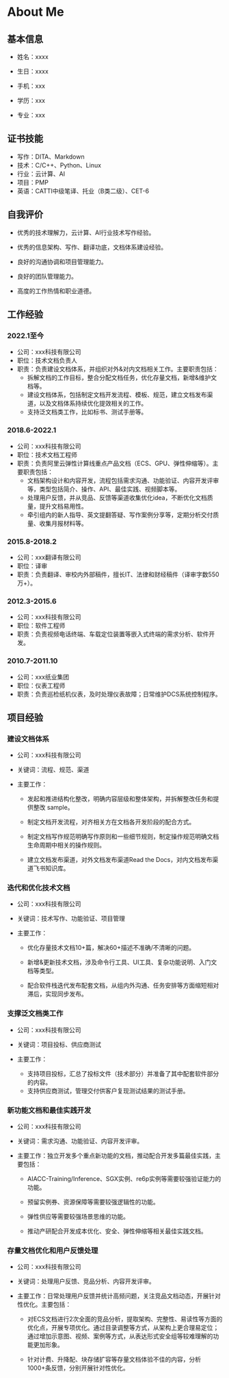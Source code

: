 # About Me

## 基本信息

- 姓名：xxxx
- 生日：xxxx

- 手机：xxx
- 学历：xxx
- 专业：xxx

## 证书技能

- 写作：DITA、Markdown
- 技术：C/C++、Python、Linux
- 行业：云计算、AI
- 项目：PMP
- 英语：CATTI中级笔译、托业（B类二级）、CET-6

## 自我评价

- 优秀的技术理解力，云计算、AI行业技术写作经验。

- 优秀的信息架构、写作、翻译功底，文档体系建设经验。

- 良好的沟通协调和项目管理能力。

- 良好的团队管理能力。

- 高度的工作热情和职业道德。

## 工作经验

### 2022.1至今

- 公司：xxx科技有限公司
- 职位：技术文档负责人
- 职责：负责建设文档体系，并组织对外&对内文档相关工作。主要职责包括：
  - 拆解文档的工作目标，整合分配文档任务，优化存量文档，新增&维护文档等。
  - 建设文档体系，包括制定文档开发流程、模板、规范，建立文档发布渠道，以及文档体系持续优化提效相关的工作。
  - 支持泛文档类工作，比如标书、测试手册等。

### 2018.6-2022.1

- 公司：xxx科技有限公司
- 职位：技术文档工程师
- 职责：负责阿里云弹性计算线重点产品文档（ECS、GPU、弹性伸缩等）。主要职责包括：
  - 文档架构设计和内容开发，流程包括需求沟通、功能验证、内容开发评审等，类型包括简介、操作、API、最佳实践、视频脚本等。
  - 处理用户反馈，并从竞品、反馈等渠道收集优化idea，不断优化文档质量，提升文档易用性。
  - 牵引组内的新人指导、英文提翻答疑、写作案例分享等，定期分析交付质量、收集月报材料等。

### 2015.8-2018.2

- 公司：xxx翻译有限公司
- 职位：译审
- 职责：负责翻译、审校内外部稿件，擅长IT、法律和财经稿件（译审字数550万+）。

### 2012.3-2015.6

- 公司：xxx科技有限公司
- 职位：软件工程师
- 职责：负责视频电话终端、车载定位装置等嵌入式终端的需求分析、软件开发。

### 2010.7-2011.10

- 公司：xxx纸业集团
- 职位：仪表工程师
- 职责：负责巡检纸机仪表，及时处理仪表故障；日常维护DCS系统控制程序。

## 项目经验

### 建设文档体系

- 公司：xxx科技有限公司

- 关键词：流程、规范、渠道

- 主要工作：

  - 发起和推进结构化整改，明确内容层级和整体架构，并拆解整改任务和提供整改 sample。

  - 制定文档开发流程，对齐相关方在文档各开发阶段的配合方式。

  - 制定文档写作规范明确写作原则和一些细节规则，制定操作规范明确文档生命周期中相关的操作规则。
  - 建立文档发布渠道，对外文档发布渠道Read the Docs，对内文档发布渠道飞书知识库。

### 迭代和优化技术文档

- 公司：xxx科技有限公司

- 关键词：技术写作、功能验证、项目管理

- 主要工作：

  - 优化存量技术文档10+篇，解决60+描述不准确/不清晰的问题。

  - 新增&更新技术文档，涉及命令行工具、UI工具、复杂功能说明、入门文档等类型。

  - 配合软件栈迭代发布配套文档，从组内外沟通、任务安排等方面缩短相对滞后，实现同步发布。

### 支撑泛文档类工作

- 公司：xxx科技有限公司
- 关键词：项目投标、供应商测试

- 主要工作：
  - 支持项目投标，汇总了投标文件（技术部分）并准备了其中配套软件部分的内容。
  - 支持供应商测试，管理交付供客户复现测试结果的测试手册。

### 新功能文档和最佳实践开发

- 公司：xxx科技有限公司

- 关键词：需求沟通、功能验证、内容开发评审。

- 主要工作：独立开发多个重点新功能的文档，推动配合开发多篇最佳实践，主要包括：

  - AIACC-Training/Inference、SGX实例、re6p实例等需要较强验证能力的功能。

  - 预留实例券、资源保障等需要较强逻辑性的功能。

  - 弹性供应等需要较强场景思维的功能。

  - 推动产研配合开发成本优化、安全、弹性伸缩等相关最佳实践文档。

### 存量文档优化和用户反馈处理

- 公司：xxx科技有限公司

- 关键词：处理用户反馈、竞品分析、内容开发评审。

- 主要工作：日常处理用户反馈并统计高频问题，关注竞品文档动态，开展针对性优化。主要包括：

  - 对ECS文档进行2次全面的竞品分析，提取架构、完整性、易读性等方面的优化点，开展专项优化。通过目录调整等方式，从架构上更合理易定位；通过增加示意图、视频、案例等方式，从表达形式安全组等较难理解的功能更加形象。

  - 针对计费、升降配、块存储扩容等存量文档体验不佳的内容，分析1000+条反馈，分别开展针对性优化。